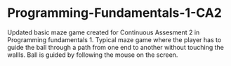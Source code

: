 # Programming-Fundamentals-1-CA2
Updated basic maze game created for Continuous Assesment 2 in Programming fundamentals 1.
Typical maze game where the player has to guide the ball through a path from one end to another without touching the wallls.
Ball is guided by  following the mouse on the screen. 
